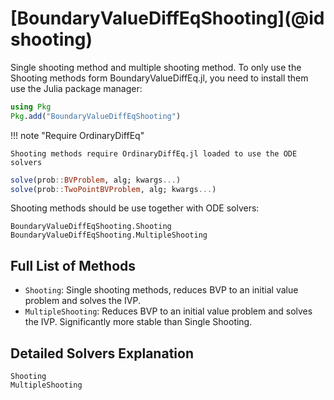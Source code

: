# [BoundaryValueDiffEqShooting](@id shooting)

Single shooting method and multiple shooting method. To only use the Shooting methods form BoundaryValueDiffEq.jl, you need to install them use the Julia package manager:

```julia
using Pkg
Pkg.add("BoundaryValueDiffEqShooting")
```

!!! note "Require OrdinaryDiffEq"
    
    Shooting methods require OrdinaryDiffEq.jl loaded to use the ODE solvers

```julia
solve(prob::BVProblem, alg; kwargs...)
solve(prob::TwoPointBVProblem, alg; kwargs...)
```

Shooting methods should be use together with ODE solvers:

```
BoundaryValueDiffEqShooting.Shooting
BoundaryValueDiffEqShooting.MultipleShooting
```

## Full List of Methods

  - `Shooting`: Single shooting methods, reduces BVP to an initial value problem and solves the IVP.
  - `MultipleShooting`: Reduces BVP to an initial value problem and solves the IVP. Significantly more stable than Single Shooting.

## Detailed Solvers Explanation

```@docs
Shooting
MultipleShooting
```
